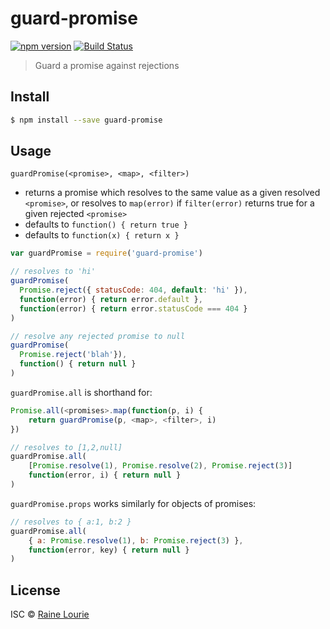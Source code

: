 # guard-promise
[![npm version](https://img.shields.io/npm/v/guard-promise.svg)](https://npmjs.org/package/guard-promise) 
[![Build Status](https://travis-ci.org/metaraine/guard-promise.svg?branch=master)](https://travis-ci.org/metaraine/guard-promise)

> Guard a promise against rejections


## Install

```sh
$ npm install --save guard-promise
```


## Usage

`guardPromise(<promise>, <map>, <filter>)`

- returns a promise which resolves to the same value as a given resolved `<promise>`, or resolves to `map(error)` if `filter(error)` returns true for a given rejected `<promise>`
- <filter> defaults to `function() { return true }`
- <map> defaults to `function(x) { return x }`

```js
var guardPromise = require('guard-promise')

// resolves to 'hi'
guardPromise(
  Promise.reject({ statusCode: 404, default: 'hi' }),
  function(error) { return error.default },
  function(error) { return error.statusCode === 404 }
)

// resolve any rejected promise to null
guardPromise(
  Promise.reject('blah'}),
  function() { return null }
)
```

`guardPromise.all` is shorthand for:

```js
Promise.all(<promises>.map(function(p, i) { 
	return guardPromise(p, <map>, <filter>, i) 
})
```

```js
// resolves to [1,2,null]
guardPromise.all(
	[Promise.resolve(1), Promise.resolve(2), Promise.reject(3)]
	function(error, i) { return null }
)
```

`guardPromise.props` works similarly for objects of promises:

```js
// resolves to { a:1, b:2 }
guardPromise.all(
	{ a: Promise.resolve(1), b: Promise.reject(3) },
	function(error, key) { return null }
)
```


## License

ISC © [Raine Lourie](https://github.com/metaraine)
